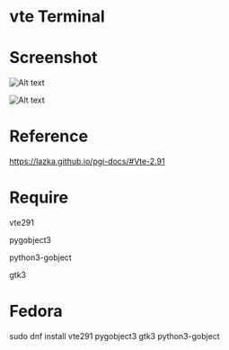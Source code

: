 # vte Terminal


# Screenshot

![Alt text](https://raw.githubusercontent.com/yucefsourani/pygi-examples/master/vte-terminal/e1.jpg "Screenshot")


![Alt text](https://raw.githubusercontent.com/yucefsourani/pygi-examples/master/vte-terminal/e2.jpg "Screenshot")


# Reference 

https://lazka.github.io/pgi-docs/#Vte-2.91


# Require

vte291 

pygobject3  

python3-gobject

gtk3


# Fedora

sudo dnf install vte291 pygobject3 gtk3 python3-gobject
